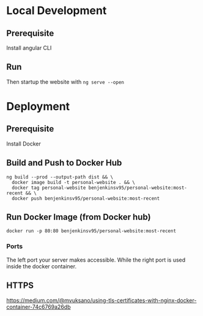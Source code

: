 # Local Development
## Prerequisite
Install angular CLI

## Run
Then startup the website with `ng serve --open`

# Deployment
## Prerequisite
Install Docker

## Build and Push to Docker Hub
```
ng build --prod --output-path dist && \
  docker image build -t personal-website . && \
  docker tag personal-website benjenkinsv95/personal-website:most-recent && \
  docker push benjenkinsv95/personal-website:most-recent
```


## Run Docker Image (from Docker hub)
`docker run -p 80:80 benjenkinsv95/personal-website:most-recent`

### Ports
The left port your server makes accessible. While the right port is used inside the docker container.

## HTTPS
https://medium.com/@mvuksano/using-tls-certificates-with-nginx-docker-container-74c6769a26db
